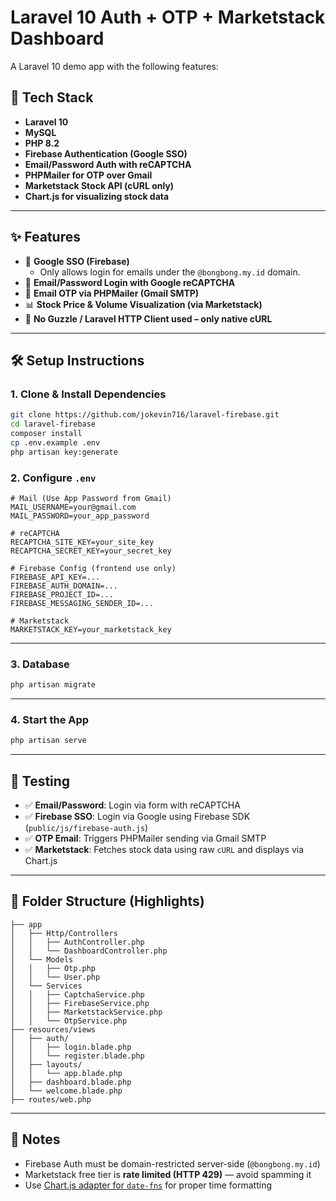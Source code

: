 
# Laravel 10 Auth + OTP + Marketstack Dashboard

A Laravel 10 demo app with the following features:

## 🔧 Tech Stack

- **Laravel 10**
- **MySQL**
- **PHP 8.2**
- **Firebase Authentication (Google SSO)**
- **Email/Password Auth with reCAPTCHA**
- **PHPMailer for OTP over Gmail**
- **Marketstack Stock API (cURL only)**
- **Chart.js for visualizing stock data**

---

## ✨ Features

- 🔐 **Google SSO (Firebase)**
  - Only allows login for emails under the `@bongbong.my.id` domain.
- 🧠 **Email/Password Login with Google reCAPTCHA**
- 📩 **Email OTP via PHPMailer (Gmail SMTP)**
- 📊 **Stock Price & Volume Visualization (via Marketstack)**
- 🧵 **No Guzzle / Laravel HTTP Client used – only native cURL**

---

## 🛠️ Setup Instructions

### 1. Clone & Install Dependencies

```bash
git clone https://github.com/jokevin716/laravel-firebase.git
cd laravel-firebase
composer install
cp .env.example .env
php artisan key:generate
```

### 2. Configure `.env`

```env
# Mail (Use App Password from Gmail)
MAIL_USERNAME=your@gmail.com
MAIL_PASSWORD=your_app_password

# reCAPTCHA
RECAPTCHA_SITE_KEY=your_site_key
RECAPTCHA_SECRET_KEY=your_secret_key

# Firebase Config (frontend use only)
FIREBASE_API_KEY=...
FIREBASE_AUTH_DOMAIN=...
FIREBASE_PROJECT_ID=...
FIREBASE_MESSAGING_SENDER_ID=...

# Marketstack
MARKETSTACK_KEY=your_marketstack_key
```

---

### 3. Database

```bash
php artisan migrate
```

---

### 4. Start the App

```bash
php artisan serve
```

---

## 🧪 Testing

- ✅ **Email/Password**: Login via form with reCAPTCHA
- ✅ **Firebase SSO**: Login via Google using Firebase SDK (`public/js/firebase-auth.js`)
- ✅ **OTP Email**: Triggers PHPMailer sending via Gmail SMTP
- ✅ **Marketstack**: Fetches stock data using raw `cURL` and displays via Chart.js

---

## 📁 Folder Structure (Highlights)

```
├── app
│   ├── Http/Controllers
│   │   ├── AuthController.php
│   │   └── DashboardController.php
│   └── Models
│   │   ├── Otp.php
│   │   └── User.php
│   └── Services
│   │   ├── CaptchaService.php
│   │   ├── FirebaseService.php
│   │   ├── MarketstackService.php
│   │   └── OtpService.php
├── resources/views
│   ├── auth/
│   │   ├── login.blade.php
│   │   └── register.blade.php
│   ├── layouts/
│   │   └── app.blade.php
│   ├── dashboard.blade.php
│   └── welcome.blade.php
├── routes/web.php
```

---

## 📌 Notes

- Firebase Auth must be domain-restricted server-side (`@bongbong.my.id`)
- Marketstack free tier is **rate limited (HTTP 429)** — avoid spamming it
- Use [Chart.js adapter for `date-fns`](https://www.chartjs.org/chartjs-plugin-zoom/latest/guide/integrations.html#date-fns) for proper time formatting

